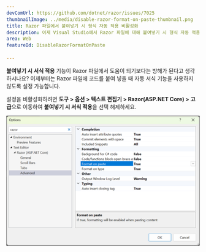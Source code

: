 ```yaml
---
devComUrl: https://github.com/dotnet/razor/issues/7025
thumbnailImage: ../media/disable-razor-format-on-paste-thumbnail.png
title: Razor 파일에서 붙여넣기 시 형식 자동 적용 비활성화
description: 이제 Visual Studio에서 Razor 파일에 대해 붙여넣기 시 형식 자동 적용 기능을 비활성화할 수 있습니다.
area: Web
featureId: DisableRazorFormatOnPaste

---
```



**붙여넣기 시 서식 적용** 기능이 Razor 파일에서 도움이 되기보다는 방해가 된다고 생각하시나요? 이제부터는 Razor 파일에 코드를 붙여 넣을 때 자동 서식 기능을 사용하지 않도록 설정 가능합니다.

설정을 비활성화하려면 **도구 > 옵션 > 텍스트 편집기 > Razor(ASP.NET Core) > 고급**으로 이동하여 **붙여넣기 시 서식 적용**을 선택 해제하세요. 

![Razor에 붙여넣을 때 형식 비활성화](../media/disable-razor-format-on-paste.png)
